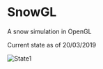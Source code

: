 # SnowGL
A snow simulation in OpenGL

Current state as of 20/03/2019

![State1](blob:https://imgur.com/72a0ac3a-d773-4d2e-bc9c-fd9409202d37)
